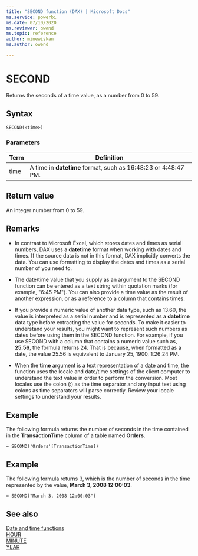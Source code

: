 ```yaml
---
title: "SECOND function (DAX) | Microsoft Docs"
ms.service: powerbi 
ms.date: 07/10/2020
ms.reviewer: owend
ms.topic: reference
author: minewiskan
ms.author: owend

---
```

# SECOND

Returns the seconds of a time value, as a number from 0 to 59.  
  
## Syntax  
  
```dax
SECOND(<time>)  
```
  
### Parameters  
  
|Term|Definition|  
|--------|--------------|  
|time|A time in **datetime** format, such as 16:48:23 or 4:48:47 PM.|  
  
## Return value

An integer number from 0 to 59.  
  
## Remarks

- In contrast to Microsoft Excel, which stores dates and times as serial numbers, DAX uses a **datetime** format when working with dates and times. If the source data is not in this format, DAX implicitly converts the data. You can use formatting to display the dates and times as a serial number of you need to.  
  
- The date/time value that you supply as an argument to the SECOND function can be entered as a text string within quotation marks (for example, "6:45 PM"). You can also provide a time value as the result of another expression, or as a reference to a column that contains times.  
  
- If you provide a numeric value of another data type, such as 13.60, the value is interpreted as a serial number and is represented as a **datetime** data type before extracting the value for seconds. To make it easier to understand your results, you might want to represent such numbers as dates before using them in the SECOND function. For example, if you use SECOND with a column that contains a numeric value such as, **25.56**, the formula returns 24. That is because, when formatted as a date, the value 25.56 is equivalent to January 25, 1900, 1:26:24 PM.  
  
- When the **time** argument is a text representation of a date and time, the function uses the locale and date/time settings of the client computer to understand the text value in order to perform the conversion. Most locales use the colon (:) as the time separator and any input text using colons as time separators will parse correctly. Review your locale settings to understand your results.  
  
## Example

The following formula returns the number of seconds in the time contained in the **TransactionTime** column of a table named **Orders**.  
  
```dax
= SECOND('Orders'[TransactionTime])  
```
  
## Example

The following formula returns 3, which is the number of seconds in the time represented by the value, **March 3, 2008 12:00:03**.  
  
```dax
= SECOND("March 3, 2008 12:00:03")  
```
  
## See also
[Date and time functions](date-and-time-functions-dax.md)  
[HOUR](hour-function-dax.md)  
[MINUTE](minute-function-dax.md)  
[YEAR](year-function-dax.md)  
